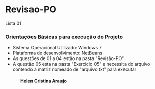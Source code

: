 # Revisao-PO
Lista 01
<h3>Orientações Básicas para execução do Projeto</h3>
<ul>
  <li>Sistema Operacional Utilizado: Windows 7</li>
  <li>Plataforma de desenvolvimento: NetBeans</li>
  <li>As questões de 01 a 04 estão na pasta "Revisão-PO"</li>
  <li> A questão 05 esta na pasta "Exercicio 05" e necessita do arquivo contendo a matriz nomeado de "arquivo.txt" para executar</li>
<ul>
  <h4>Helen Cristina Araujo</h4>
